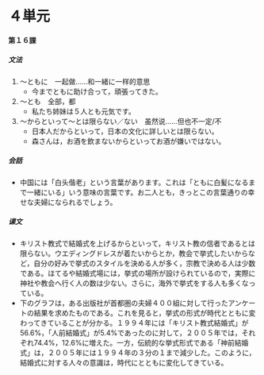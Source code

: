 # ４単元
#### 第１６課
##### 文法
1. ～ともに　一起做……和一緒に一样的意思
	- 今までともに助け合って，頑張ってきた。
1. ～とも　全部，都
	- 私たち姉妹は５人とも元気です。
1. ～からといって～とは限らない／ない　虽然说……但也不一定/不
	- 日本人だからといって，日本の文化に詳しいとは限らない。
	- 森さんは，お酒を飲まないからといってお酒が嫌いではない。
##### 会話
* 中国には「白头偕老」という言葉があります。これは「ともに白髪になるまで一緒にいる」いう意味の言葉です。お二人とも，きっとこの言葉通りの幸せな夫婦になられるでしょう。
##### 课文
* キリスト教式で結婚式を上げるからといって，キリスト教の信者であるとは限らない。ウエディングドレスが着たいからとか，教会で挙式したいからなど，自分の好みで挙式のスタイルを決める人が多く，宗教で決める人は少数である。ほてるや結婚式場には，挙式の場所が設けられているので，実際に神社や教会へ行く人の数は少ない。さらに，海外で挙式をする人も多くなっている。
* 下のグラフは，ある出版社が首都圏の夫婦４００組に対して行ったアンケートの結果を求めたものである。これを見ると，挙式の形式が時代とともに変わってきていることが分かる。１９９４年には「キリスト教式結婚式」が56.6%，「人前結婚式」が5.4%であったのに対して，２００５年では，それぞれ74.4%，12.6%に増えた。一方，伝統的な挙式形式である「神前結婚式」は，２００５年には１９９４年の３分の１まで減少した。このように，結婚式に対する人々の意識は，時代にとともに変化してきている。